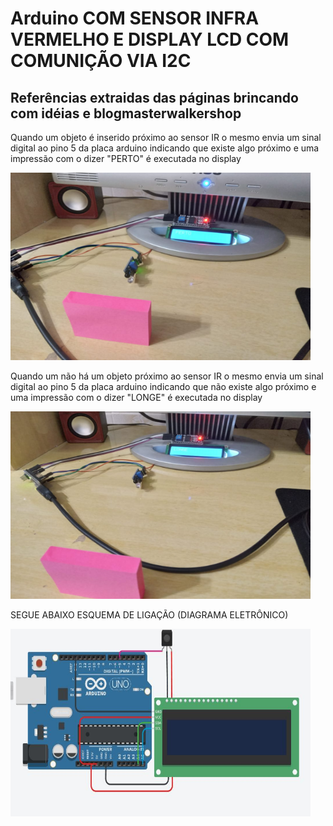 # Arduino COM SENSOR INFRA VERMELHO E DISPLAY LCD COM COMUNIÇÃO VIA I2C

## Referências extraidas das páginas brincando com idéias e blogmasterwalkershop


<P> Quando um objeto é inserido próximo ao sensor IR o mesmo envia um sinal digital ao pino 5 da placa arduino indicando que existe algo próximo e uma impressão com o dizer "PERTO" é executada no display </P>
<img src="01.jpeg" alt="stage2" width="480" height="300">

<P> Quando um não há um objeto próximo ao sensor IR o mesmo envia um sinal digital ao pino 5 da placa arduino indicando que não existe algo próximo e uma impressão com o dizer "LONGE" é executada no display </P>

<img src="02.jpeg" alt="stage2" width="480" height="300">


<p>
SEGUE ABAIXO ESQUEMA DE LIGAÇÃO (DIAGRAMA ELETRÔNICO)

</p>

<img src="03.JPG" alt="diagram" width="480" height="300">
